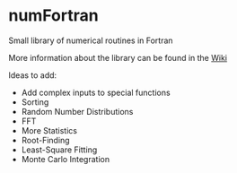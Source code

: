 # numFortran
Small library of numerical routines in Fortran

More information about the library can be found in the [Wiki](https://github.com/joshhooker/numFortran/wiki)


Ideas to add:
 * Add complex inputs to special functions
 * Sorting
 * Random Number Distributions
 * FFT
 * More Statistics
 * Root-Finding
 * Least-Square Fitting
 * Monte Carlo Integration
